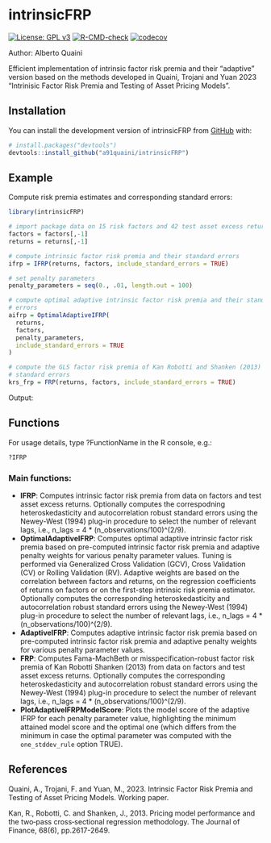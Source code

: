 # intrinsicFRP

<!-- badges: start -->
[![License: GPL v3](https://img.shields.io/badge/License-GPLv3-blue.svg)](https://www.gnu.org/licenses/gpl-3.0)
[![R-CMD-check](https://github.com/a91quaini/intrinsicFRP/actions/workflows/R-CMD-check.yaml/badge.svg)](https://github.com/a91quaini/intrinsicFRP/actions/workflows/R-CMD-check.yaml)
[![codecov](https://codecov.io/gh/a91quaini/intrinsicFRP/branch/main/graph/badge.svg?token=0F8R40B0FP)](https://codecov.io/gh/a91quaini/intrinsicFRP)
<!-- badges: end -->

Author: Alberto Quaini

Efficient implementation of intrinsic factor risk premia and their
“adaptive” version based on the methods developed in Quaini, Trojani and
Yuan 2023 “Intrinisic Factor Risk Premia and Testing of Asset Pricing
Models”.

## Installation

You can install the development version of intrinsicFRP from
[GitHub](https://github.com/) with:

``` r
# install.packages("devtools")
devtools::install_github("a91quaini/intrinsicFRP")
```

## Example

Compute risk premia estimates and corresponding standard errors:

```R
library(intrinsicFRP)

# import package data on 15 risk factors and 42 test asset excess returns
factors = factors[,-1]
returns = returns[,-1]

# compute intrinsic factor risk premia and their standard errors
ifrp = IFRP(returns, factors, include_standard_errors = TRUE)

# set penalty parameters
penalty_parameters = seq(0., .01, length.out = 100)

# compute optimal adaptive intrinsic factor risk premia and their standard
# errors
aifrp = OptimalAdaptiveIFRP(
  returns,
  factors,
  penalty_parameters,
  include_standard_errors = TRUE
)

# compute the GLS factor risk premia of Kan Robotti and Shanken (2013) and their
# standard errors
krs_frp = FRP(returns, factors, include_standard_errors = TRUE)
```

Output:

<!--<p float="left">
<img src="inst/examples/risk_premia.svg" width="800" />
</p>-->

## Functions

For usage details, type ?FunctionName in the R console, e.g.:

```R
?IFRP
```

### Main functions:

- **IFRP**: Computes intrinsic factor risk premia from data on factors
  and test asset excess returns. Optionally computes the 
  correspodning heteroskedasticity and autocorrelation robust standard errors 
  using the Newey-West (1994) plug-in procedure to select the number of 
  relevant lags, i.e., n_lags = 4 * (n_observations/100)^(2/9).
- **OptimalAdaptiveIFRP**: Computes optimal adaptive intrinsic factor risk 
  premia based on pre-computed intrinsic factor risk premia and adaptive penalty 
  weights for various penalty parameter values. Tuning is performed via
  Generalized Cross Validation (GCV), Cross Validation (CV) or Rolling 
  Validation (RV). Adaptive weights are based on the correlation between factors 
  and returns, on the regression coefficients of returns on factors or on the 
  first-step intrinsic risk premia estimator. Optionally computes the 
  corresponding heteroskedasticity and autocorrelation robust standard errors 
  using the Newey-West (1994) plug-in procedure to select the number of 
  relevant lags, i.e., n_lags = 4 * (n_observations/100)^(2/9).
- **AdaptiveIFRP**: Computes adaptive intrinsic factor risk premia based on
  pre-computed intrinsic factor risk premia and adaptive penalty weights for
  various penalty parameter values.
- **FRP**: Computes Fama-MachBeth or misspecification-robust factor risk
  premia of Kan Robotti Shanken (2013) from data on factors and test
  asset excess returns. Optionally computes the 
  corresponding heteroskedasticity and autocorrelation robust standard errors 
  using the Newey-West (1994) plug-in procedure to select the number of 
  relevant lags, i.e., n_lags = 4 * (n_observations/100)^(2/9).
- **PlotAdaptiveIFRPModelScore**: Plots the model score of the adaptive IFRP for
  each penalty parameter value, highlighting the minimum attained model score 
  and the optimal one (which differs from the minimum in case the optimal 
  parameter was computed with the `one_stddev_rule` option TRUE).

## References

Quaini, A., Trojani, F. and Yuan, M., 2023. Intrinsic Factor Risk Premia
and Testing of Asset Pricing Models. Working paper.

Kan, R., Robotti, C. and Shanken, J., 2013. Pricing model performance and the two‐pass cross‐sectional regression methodology. The Journal of Finance, 68(6), pp.2617-2649.
